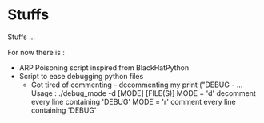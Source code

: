# Stuffs

Stuffs ...

For now there is :
  - ARP Poisoning script inspired from BlackHatPython
  - Script to ease debugging python files
     * Got tired of commenting - decommenting my print ("DEBUG - ... 
     Usage : ./debug_mode -d [MODE] [FILE(S)]
      MODE = 'd' decomment every line containing 'DEBUG'
      MODE = 'r' comment every line containing 'DEBUG'
